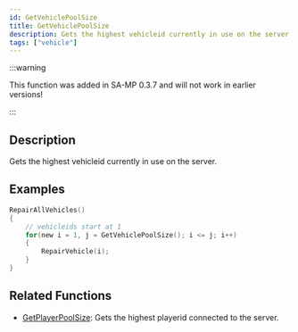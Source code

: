 ```yaml
---
id: GetVehiclePoolSize
title: GetVehiclePoolSize
description: Gets the highest vehicleid currently in use on the server.
tags: ["vehicle"]
---
```


:::warning

This function was added in SA-MP 0.3.7 and will not work in earlier versions!

:::

## Description

Gets the highest vehicleid currently in use on the server.

## Examples

```c
RepairAllVehicles()
{
    // vehicleids start at 1
    for(new i = 1, j = GetVehiclePoolSize(); i <= j; i++)
    {
        RepairVehicle(i);
    }
}
```

## Related Functions

- [GetPlayerPoolSize](GetPlayerPoolSize): Gets the highest playerid connected to the server.
